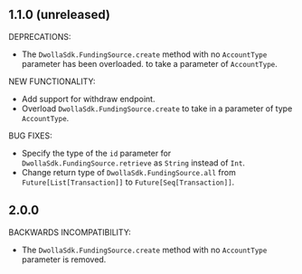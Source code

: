 ## 1.1.0 (unreleased)

DEPRECATIONS:

  - The `DwollaSdk.FundingSource.create` method with no `AccountType` parameter has been overloaded.
  to take a parameter of `AccountType`.

NEW FUNCTIONALITY:

  - Add support for withdraw endpoint.
  - Overload `DwollaSdk.FundingSource.create` to take in a parameter of type `AccountType`.

BUG FIXES:

  - Specify the type of the `id` parameter for `DwollaSdk.FundingSource.retrieve` as `String` instead of `Int`.
  - Change return type of `DwollaSdk.FundingSource.all` from `Future[List[Transaction]]` to `Future[Seq[Transaction]]`.

## 2.0.0

BACKWARDS INCOMPATIBILITY:

  - The `DwollaSdk.FundingSource.create` method with no `AccountType` parameter is removed.
